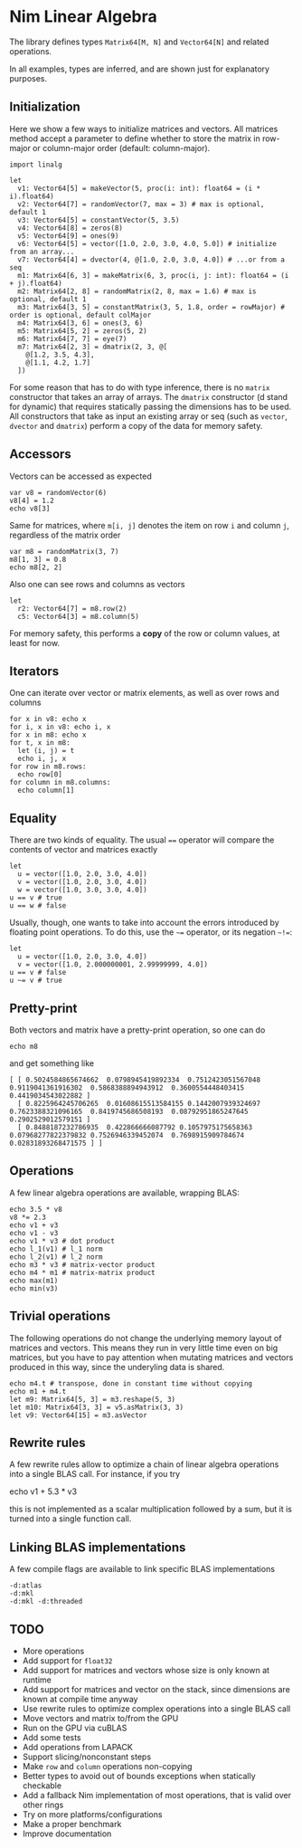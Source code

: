Nim Linear Algebra
==================

The library defines types `Matrix64[M, N]` and `Vector64[N]` and related operations.

In all examples, types are inferred, and are shown just for explanatory purposes.

Initialization
--------------

Here we show a few ways to initialize matrices and vectors. All matrices method accept a parameter to
define whether to store the matrix in row-major or column-major order (default: column-major).

    import linalg

    let
      v1: Vector64[5] = makeVector(5, proc(i: int): float64 = (i * i).float64)
      v2: Vector64[7] = randomVector(7, max = 3) # max is optional, default 1
      v3: Vector64[5] = constantVector(5, 3.5)
      v4: Vector64[8] = zeros(8)
      v5: Vector64[9] = ones(9)
      v6: Vector64[5] = vector([1.0, 2.0, 3.0, 4.0, 5.0]) # initialize from an array...
      v7: Vector64[4] = dvector(4, @[1.0, 2.0, 3.0, 4.0]) # ...or from a seq
      m1: Matrix64[6, 3] = makeMatrix(6, 3, proc(i, j: int): float64 = (i + j).float64)
      m2: Matrix64[2, 8] = randomMatrix(2, 8, max = 1.6) # max is optional, default 1
      m3: Matrix64[3, 5] = constantMatrix(3, 5, 1.8, order = rowMajor) # order is optional, default colMajor
      m4: Matrix64[3, 6] = ones(3, 6)
      m5: Matrix64[5, 2] = zeros(5, 2)
      m6: Matrix64[7, 7] = eye(7)
      m7: Matrix64[2, 3] = dmatrix(2, 3, @[
        @[1.2, 3.5, 4.3],
        @[1.1, 4.2, 1.7]
      ])

For some reason that has to do with type inference, there is no `matrix` constructor that
takes an array of arrays. The `dmatrix` constructor (d stand for dynamic) that requires
statically passing the dimensions has to be used. All constructors that take as input an
existing array or seq (such as `vector`, `dvector` and `dmatrix`) perform a copy of the data
for memory safety.

Accessors
---------

Vectors can be accessed as expected

    var v8 = randomVector(6)
    v8[4] = 1.2
    echo v8[3]

Same for matrices, where `m[i, j]` denotes the item on row `i` and column `j`, regardless of the matrix order

    var m8 = randomMatrix(3, 7)
    m8[1, 3] = 0.8
    echo m8[2, 2]

Also one can see rows and columns as vectors

    let
      r2: Vector64[7] = m8.row(2)
      c5: Vector64[3] = m8.column(5)

For memory safety, this performs a **copy** of the row or column values, at least for now.

Iterators
---------

One can iterate over vector or matrix elements, as well as over rows and columns

    for x in v8: echo x
    for i, x in v8: echo i, x
    for x in m8: echo x
    for t, x in m8:
      let (i, j) = t
      echo i, j, x
    for row in m8.rows:
      echo row[0]
    for column in m8.columns:
      echo column[1]

Equality
--------

There are two kinds of equality. The usual `==` operator will compare the contents of vector and matrices exactly

    let
      u = vector([1.0, 2.0, 3.0, 4.0])
      v = vector([1.0, 2.0, 3.0, 4.0])
      w = vector([1.0, 3.0, 3.0, 4.0])
    u == v # true
    u == w # false

Usually, though, one wants to take into account the errors introduced by floating point operations. To do this,
use the `~=` operator, or its negation `~!=`:

    let
      u = vector([1.0, 2.0, 3.0, 4.0])
      v = vector([1.0, 2.000000001, 2.99999999, 4.0])
    u == v # false
    u ~= v # true

Pretty-print
------------

Both vectors and matrix have a pretty-print operation, so one can do

    echo m8

and get something like

    [ [ 0.5024584865674662  0.0798945419892334  0.7512423051567048  0.9119041361916302  0.5868388894943912  0.3600554448403415  0.4419034543022882 ]
      [ 0.8225964245706265  0.01608615513584155 0.1442007939324697  0.7623388321096165  0.8419745686508193  0.08792951865247645 0.2902529012579151 ]
      [ 0.8488187232786935  0.422866666087792 0.1057975175658363  0.07968277822379832 0.7526946339452074  0.7698915909784674  0.02831893268471575 ] ]

Operations
----------

A few linear algebra operations are available, wrapping BLAS:

    echo 3.5 * v8
    v8 *= 2.3
    echo v1 + v3
    echo v1 - v3
    echo v1 * v3 # dot product
    echo l_1(v1) # l_1 norm
    echo l_2(v1) # l_2 norm
    echo m3 * v3 # matrix-vector product
    echo m4 * m1 # matrix-matrix product
    echo max(m1)
    echo min(v3)

Trivial operations
------------------

The following operations do not change the underlying memory layout of matrices and vectors.
This means they run in very little time even on big matrices, but you have to pay attention
when mutating matrices and vectors produced in this way, since the underyling data is shared.

    echo m4.t # transpose, done in constant time without copying
    echo m1 + m4.t
    let m9: Matrix64[5, 3] = m3.reshape(5, 3)
    let m10: Matrix64[3, 3] = v5.asMatrix(3, 3)
    let v9: Vector64[15] = m3.asVector

Rewrite rules
-------------

A few rewrite rules allow to optimize a chain of linear algebra operations into a single BLAS call. For instance, if you try

  echo v1 + 5.3 * v3

this is not implemented as a scalar multiplication followed by a sum, but it is turned into a single function call.

Linking BLAS implementations
----------------------------

A few compile flags are available to link specific BLAS implementations

    -d:atlas
    -d:mkl
    -d:mkl -d:threaded

TODO
----

* More operations
* Add support for `float32`
* Add support for matrices and vectors whose size is only known at runtime
* Add support for matrices and vector on the stack, since dimensions are known at compile time anyway
* Use rewrite rules to optimize complex operations into a single BLAS call
* Move vectors and matrix to/from the GPU
* Run on the GPU via cuBLAS
* Add some tests
* Add operations from LAPACK
* Support slicing/nonconstant steps
* Make `row` and `column` operations non-copying
* Better types to avoid out of bounds exceptions when statically checkable
* Add a fallback Nim implementation of most operations, that is valid over other rings
* Try on more platforms/configurations
* Make a proper benchmark
* Improve documentation